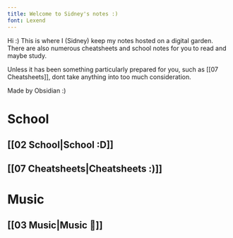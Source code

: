 ```yaml
---
title: Welcome to Sidney's notes :)
font: Lexend
---
```

Hi :)
This is where I (Sidney) keep my notes hosted on a digital garden. 
There are also numerous cheatsheets and school notes for you to read and maybe study. 

Unless it has been something particularly prepared for you, such as [[07 Cheatsheets]], dont take anything into too much consideration.

Made by Obsidian :)
# School
## [[02 School|School :D]]

## [[07 Cheatsheets|Cheatsheets :)]]

# Music
## [[03 Music|Music 🎼]]
